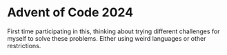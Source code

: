 # Advent of Code 2024

First time participating in this, thinking about trying different challenges for
myself to solve these problems. Either using weird languages or other restrictions.
